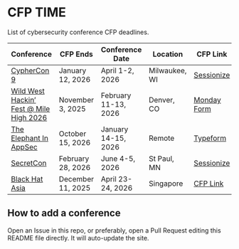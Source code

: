 # CFP TIME

List of cybersecurity conference CFP deadlines.

| Conference | CFP Ends | Conference Date | Location | CFP Link |
| ---------- | -------- | --------------- | -------- | -------- |
| [CypherCon 9](https://cyphercon.com/) | January 12, 2026 | April 1-2, 2026 | Milwaukee, WI | [Sessionize](https://sessionize.com/cyphercon-9-2026) |
| [Wild West Hackin’ Fest @ Mile High 2026](https://wildwesthackinfest.com/wild-west-hackin-fest-mile-high-2026/) | November 3, 2025 | February 11-13, 2026 | Denver, CO | [Monday Form](https://forms.monday.com/forms/5d241d1d2c2dd2a866fdadbe47b88707?r=use1) |
| [The Elephant In AppSec](https://www.theelephantinappsec.com/) | October 15, 2026 | January 14-15, 2026 | Remote | [Typeform](https://yr17lg1xip3.typeform.com/to/PFe2GbM4) |
| [SecretCon](https://www.secretcon.com/) | February 28, 2026 | June 4-5, 2026 | St Paul, MN | [Sessionize](https://sessionize.com/secretcon) | 
| [Black Hat Asia](https://www.blackhat.com/) | December 11, 2025 | April 23-24, 2026 | Singapore | [CFP Link](https://www.blackhat.com/call-for-papers.html) |


## How to add a conference

Open an Issue in this repo, or preferably, open a Pull Request editing this README file directly. It will auto-update the site.
